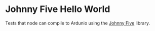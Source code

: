 # Johnny Five Hello World

Tests that node can compile to Ardunio using the [Johnny Five](https://github.com/rwaldron/johnny-five) library.

